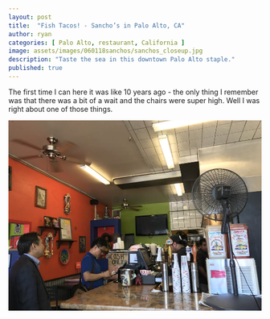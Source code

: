 ```yaml
---
layout: post
title:  "Fish Tacos! - Sancho’s in Palo Alto, CA"
author: ryan
categories: [ Palo Alto, restaurant, California ]
image: assets/images/060118sanchos/sanchos_closeup.jpg
description: "Taste the sea in this downtown Palo Alto staple."
published: true
---
```


The first time I can here it was like 10 years ago - the only thing I remember was that there was a bit of a wait and the chairs were super high. Well I was right about one of those things.

![](../assets/images/060118sanchos/sanchos_cashier.jpg)
